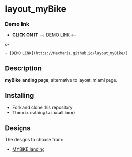 # layout_myBike

### Demo link

- **CLICK ON IT** --> [DEMO LINK](https://MaxManis.github.io/layout_myBike/) <--

_or_
```
- [DEMO LINK](https://MaxManis.github.io/layout_myBike/)
```

## Description

**myBike landing page**, alternative to layout_miami page.

## Installing

* Fork and clone this repository
* There is nothing to install here)

## Designs

The designs to choose from:
- [MYBIKE landing](https://www.figma.com/file/Ic3SlZjkATYaS7uTifZAIk/BIKE?node-id=0%3A1)